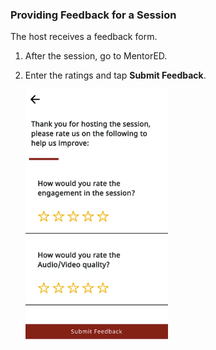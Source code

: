 ### Providing Feedback for a Session
The host receives a feedback form.

1.  After the session, go to MentorED.

2. Enter the ratings and tap **Submit Feedback**.

   ![host feedback form](media/host-feedback-form.PNG) 

